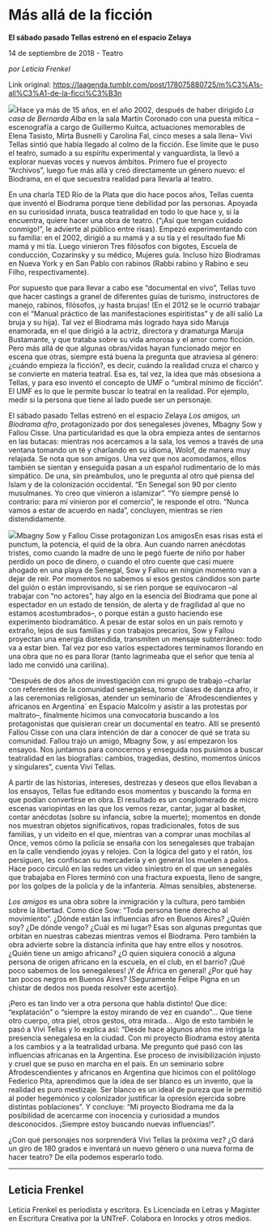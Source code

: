 # Más allá de la ficción

**El sábado pasado Tellas estrenó en el espacio Zelaya**

14 de septiembre de 2018 - Teatro

_por Leticia Frenkel_

Link original: https://laagenda.tumblr.com/post/178075880725/m%C3%A1s-all%C3%A1-de-la-ficci%C3%B3n

![](https://64.media.tumblr.com/966a5ddfb0b6157d6a5a77520d316a10/tumblr_inline_pf1wxwlDGM1t6q87u_500.jpg)Hace ya más de 15 años, en el año 2002, después de haber dirigido *La casa de Bernarda Alba* en la sala Martín Coronado con una puesta mítica –escenografía a cargo de Guillermo Kuitca, actuaciones memorables de Elena Tasisto, Mirta Busnelli y Carolina Fal, cinco meses a sala llena– Vivi Tellas sintió que había llegado al colmo de la ficción. Ese límite que le puso el teatro, sumado a su espíritu experimental y vanguardista, la llevó a explorar nuevas voces y nuevos ámbitos. Primero fue el proyecto “Archivos”, luego fue más allá y creó directamente un género nuevo: el Biodrama, en el que secuestra realidad para llevarla al teatro. 


En una charla TED Río de la Plata que dio hace pocos años, Tellas cuenta que inventó el Biodrama porque tiene debilidad por las personas. Apoyada en su curiosidad innata, busca teatralidad en todo lo que hace y, si la encuentra, quiere hacer una obra de teatro. (“¡Así que tengan cuidado conmigo!”, le advierte al público entre risas). Empezó experimentando con su familia: en el 2002, dirigió a su mamá y a su tía y el resultado fue Mi mamá y mi tía. Luego vinieron Tres filósofos con bigotes, Escuela de conducción, Cozarinsky y su médico, Mujeres guía. Incluso hizo Biodramas en Nueva York y en San Pablo con rabinos (Rabbi rabino y Rabino e seu Filho, respectivamente). 


Por supuesto que para llevar a cabo ese “documental en vivo”, Tellas tuvo que hacer castings a granel de diferentes guías de turismo, instructores de manejo, rabinos, filósofos, ¡y hasta brujas! (En el 2012 se le ocurrió trabajar con el “Manual práctico de las manifestaciones espiritistas” y de allí salió La bruja y su hija). Tal vez el Biodrama más logrado haya sido Maruja enamorada, en el que dirigió a la actriz, directora y dramaturga Maruja Bustamante, y que trataba sobre su vida amorosa y el amor como ficción. Pero más allá de que algunas obras/vidas hayan funcionado mejor en escena que otras, siempre está buena la pregunta que atraviesa al género: ¿cuándo empieza la ficción?, es decir, cuándo la realidad cruza el charco y se convierte en materia teatral. Esa es, tal vez, la idea que más obsesiona a Tellas, y para eso inventó el concepto de UMF o “umbral mínimo de ficción”. El UMF es lo que le permite buscar lo teatral en la realidad. Por ejemplo, medir si la persona que tiene al lado puede ser un personaje. 


El sábado pasado Tellas estrenó en el espacio Zelaya *Los amigos, un Biodrama afro*, protagonizado por dos senegaleses jóvenes, Mbagny Sow y Fallou Cisse. Una particularidad es que la obra empieza antes de sentarnos en las butacas: mientras nos acercamos a la sala, los vemos a través de una ventana tomando un té y charlando en su idioma, Wolof, de manera muy relajada. Se nota que son amigos. Una vez que nos acomodamos, ellos también se sientan y enseguida pasan a un español rudimentario de lo más simpático. De una, sin preámbulos, uno le pregunta al otro qué piensa del Islam y de la colonización occidental. “En Senegal son 90 por ciento musulmanes. Yo creo que vinieron a islamizar”. “Yo siempre pensé lo contrario: para mí vinieron por el comercio”, le responde el otro. “Nunca vamos a estar de acuerdo en nada”, concluyen, mientras se ríen distendidamente. 


![](https://64.media.tumblr.com/966a5ddfb0b6157d6a5a77520d316a10/tumblr_inline_pf1wxwlDGM1t6q87u_500.jpg)Mbagny Sow y Fallou Cisse protagonizan Los amigosEn esas risas está el punctum, la potencia, el quid de la obra. Aun cuando narren anécdotas tristes, como cuando la madre de uno le pegó fuerte de niño por haber perdido un poco de dinero, o cuando el otro cuente que casi muere ahogado en una playa de Senegal, Sow y Fallou en ningún momento van a dejar de reír. Por momentos no sabemos si esos gestos cándidos son parte del guión o están improvisando, si se ríen porque se equivocaron –al trabajar con “no actores”, hay algo en la esencia del Biodrama que pone al espectador en un estado de tensión, de alerta y de fragilidad al que no estamos acostumbrados–, o porque están a gusto haciendo ese experimento biodramático. A pesar de estar solos en un país remoto y extraño, lejos de sus familias y con trabajos precarios, Sow y Fallou proyectan una energía distendida, transmiten un mensaje subterráneo: todo va a estar bien. Tal vez por eso varios espectadores terminamos llorando en una obra que no es para llorar (tanto lagrimeaba que el señor que tenía al lado me convidó una carilina). 


“Después de dos años de investigación con mi grupo de trabajo –charlar con referentes de la comunidad senegalesa, tomar clases de danza afro, ir a las ceremonias religiosas, atender un seminario de ´Afrodescendientes y africanos en Argentina´ en Espacio Malcolm y asistir a las protestas por maltrato–, finalmente hicimos una convocatoria buscando a los protagonistas que quisieran crear un documental en teatro. Allí se presentó Fallou Cisse con una clara intención de dar a conocer de qué se trata su comunidad. Fallou trajo un amigo, Mbagny Sow, y así empezaron los ensayos. Nos juntamos para conocernos y enseguida nos pusimos a buscar teatralidad en las biografías: cambios, tragedias, destino, momentos únicos y singulares”, cuenta Vivi Tellas.


A partir de las historias, intereses, destrezas y deseos que ellos llevaban a los ensayos, Tellas fue editando esos momentos y buscando la forma en que podían convertirse en obra. El resultado es un conglomerado de micro escenas variopintas en las que los vemos rezar, cantar, jugar al basket, contar anécdotas (sobre su infancia, sobre la muerte); momentos en donde nos muestran objetos significativos, ropas tradicionales, fotos de sus familias, y un videito en el que, mientras van a comprar unas mochilas al Once, vemos cómo la policía se ensaña con los senegaleses que trabajan en la calle vendiendo joyas y relojes. Con la lógica del gato y el ratón, los persiguen, les confiscan su mercadería y en general los muelen a palos. Hace poco circuló en las redes un video siniestro en el que un senegalés que trabajaba en Flores terminó con una fractura expuesta, lleno de sangre, por los golpes de la policía y de la infantería. Almas sensibles, abstenerse.


*Los amigos* es una obra sobre la inmigración y la cultura, pero también sobre la libertad. Como dice Sow: “Toda persona tiene derecho al movimiento”. ¿Dónde están las influencias afro en Buenos Aires? ¿Quién soy? ¿De dónde vengo? ¿Cuál es mi lugar? Esas son algunas preguntas que orbitan en nuestras cabezas mientras vemos el Biodrama. Pero también la obra advierte sobre la distancia infinita que hay entre ellos y nosotros. ¿Quién tiene un amigo africano? ¿O quien siquiera conoció a alguna persona de origen africano en la escuela, en el club, en el barrio? ¡Qué poco sabemos de los senegaleses! ¡Y de África en general! ¿Por qué hay tan pocos negros en Buenos Aires? (Seguramente Felipe Pigna en un chistar de dedos nos pueda resolver este acertijo). 


¡Pero es tan lindo ver a otra persona que habla distinto! Que dice: “explatación” o “siempre la estoy mirando de vez en cuando”… Que tiene otro cuerpo, otra piel, otros gestos, otra mirada… Algo de esto también le pasó a Vivi Tellas y lo explica así: “Desde hace algunos años me intriga la presencia senegalesa en la ciudad. Con mi proyecto Biodrama estoy atenta a los cambios y a la teatralidad urbana. Me pregunto qué pasó con las influencias africanas en la Argentina. Ese proceso de invisibilización injusto y cruel que se puso en marcha en el país. En un seminario sobre Afrodescendientes y africanos en Argentina que hicimos con el politólogo Federico Pita, aprendimos que la idea de ser blanco es un invento, que la realidad es puro mestizaje. Ser blanco es un ideal de pureza que le permitió al poder hegemónico y colonizador justificar la opresión ejercida sobre distintas poblaciones”. Y concluye: “Mi proyecto Biodrama me da la posibilidad de acercarme con inocencia y curiosidad a mundos desconocidos. ¡Siempre estoy buscando nuevas influencias!”. 


¿Con qué personajes nos sorprenderá Vivi Tellas la próxima vez? ¿O dará un giro de 180 grados e inventará un nuevo género o una nueva forma de hacer teatro? De ella podemos esperarlo todo.


  




---

Leticia Frenkel
---------------

Leticia Frenkel es periodista y escritora. Es Licenciada en Letras y Magíster en Escritura Creativa por la UNTreF. Colabora en Inrocks y otros medios.

 

